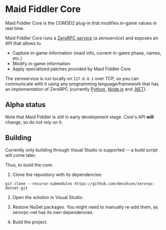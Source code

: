 # Maid Fiddler Core

Maid Fiddler Core is the COM3D2 plug-in that modifies in-game values in real time.

Maid Fiddler Core runs a [ZeroRPC service](http://www.zerorpc.io/) (a *zeroservice*) and exposes an API that allows to

* Capture in-game information (maid info, current in-game phase, names, etc.)
* Modify in-game information
* Apply specialized patches provided by Maid Fiddler Core

The zeroservice is run locally on `127.0.0.1` over TCP, so you can communicate with it using any programming language/framework that has an implementation of ZeroRPC (currently [Python](https://github.com/0rpc/zerorpc-python), [Node.js](https://github.com/0rpc/zerorpc-node) and [.NET](https://github.com/denikson/zerorpc-dotnet)).

## Alpha status

Note that Maid Fiddler is still in early development stage. Core's API **will** change, so do not rely on it.


## Building

Currently only building through Visual Studio is supported -- a build script will come later.

Thus, to build the core:

1. Clone the repository with its dependencies:

```
git clone --recurse-submodules https://github.com/denikson/zerorpc-dotnet.git
```

2. Open the solution in Visual Studio.

3. Restore NuGet packages. You might need to manually re-add them, as zerorpc-net has its own dependencies.

4. Build the project.